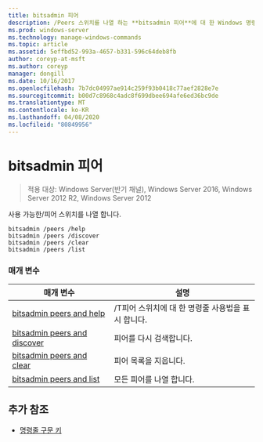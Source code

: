 ```yaml
---
title: bitsadmin 피어
description: /Peers 스위치를 나열 하는 **bitsadmin 피어**에 대 한 Windows 명령 항목입니다.
ms.prod: windows-server
ms.technology: manage-windows-commands
ms.topic: article
ms.assetid: 5effbd52-993a-4657-b331-596c64deb8fb
author: coreyp-at-msft
ms.author: coreyp
manager: dongill
ms.date: 10/16/2017
ms.openlocfilehash: 7b7dc04997ae914c259f93b0418c77aef2828e7e
ms.sourcegitcommit: b00d7c8968c4adc8f699dbee694afe6ed36bc9de
ms.translationtype: MT
ms.contentlocale: ko-KR
ms.lasthandoff: 04/08/2020
ms.locfileid: "80849956"
---
```

# <a name="bitsadmin-peers"></a>bitsadmin 피어

>적용 대상: Windows Server(반기 채널), Windows Server 2016, Windows Server 2012 R2, Windows Server 2012

사용 가능한/피어 스위치를 나열 합니다.

```
bitsadmin /peers /help
bitsadmin /peers /discover
bitsadmin /peers /clear
bitsadmin /peers /list
```

### <a name="parameters"></a>매개 변수
| 매개 변수 | 설명 |
| -------------- | -------------- |
| [bitsadmin peers and help](bitsadmin-peers-and-help.md) | /T피어 스위치에 대 한 명령줄 사용법을 표시 합니다. |
| [bitsadmin peers and discover](bitsadmin-peers-and-discover.md) | 피어를 다시 검색합니다. |
| [bitsadmin peers and clear](bitsadmin-peers-and-clear.md) | 피어 목록을 지웁니다. |
| [bitsadmin peers and list](bitsadmin-peers-and-list.md) | 모든 피어를 나열 합니다. |

## <a name="additional-references"></a>추가 참조

- [명령줄 구문 키](command-line-syntax-key.md)
